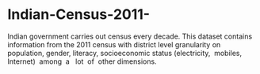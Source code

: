# Indian-Census-2011-
Indian government carries out census every decade. This dataset contains information from the 2011 census with district level granularity on population, gender, literacy, socioeconomic status (electricity,​ ​ mobiles,​ ​ Internet)​ ​ among​ ​ a ​ ​ lot​ ​ of​ ​ other​ ​ dimensions.
